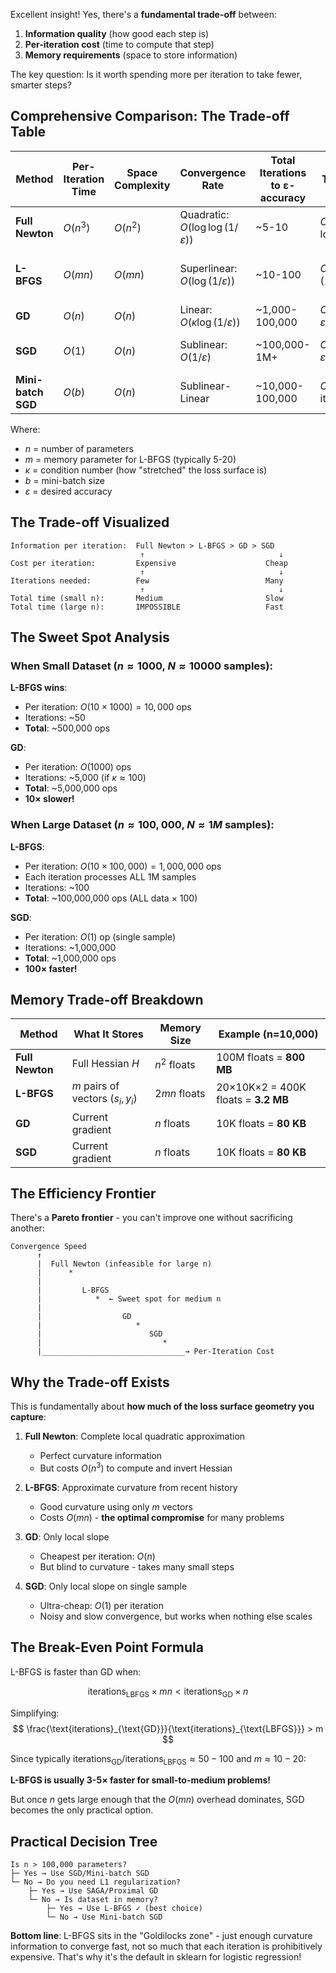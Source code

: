 Excellent insight! Yes, there's a **fundamental trade-off** between:
1. **Information quality** (how good each step is)
2. **Per-iteration cost** (time to compute that step)
3. **Memory requirements** (space to store information)

The key question: Is it worth spending more per iteration to take fewer, smarter steps?

## Comprehensive Comparison: The Trade-off Table

| Method | Per-Iteration Time | Space Complexity | Convergence Rate | Total Iterations to ε-accuracy | Total Time | Best For |
|--------|-------------------|------------------|------------------|-------------------------------|------------|----------|
| **Full Newton** | $O(n^3)$ | $O(n^2)$ | Quadratic: $O(\log \log(1/\varepsilon))$ | ~5-10 | $O(n^3 \log \log(1/\varepsilon))$ | Tiny $n$ (<100) |
| **L-BFGS** | $O(mn)$ | $O(mn)$ | Superlinear: $O(\log(1/\varepsilon))$ | ~10-100 | $O(mn \log(1/\varepsilon))$ | Small-medium $n$ (100-100k) |
| **GD** | $O(n)$ | $O(n)$ | Linear: $O(\kappa \log(1/\varepsilon))$ | ~1,000-100,000 | $O(n\kappa \log(1/\varepsilon))$ | Any $n$, ill-conditioned |
| **SGD** | $O(1)$ | $O(n)$ | Sublinear: $O(1/\varepsilon)$ | ~100,000-1M+ | $O(\text{samples}/\varepsilon)$ | Large $n$, huge datasets |
| **Mini-batch SGD** | $O(b)$ | $O(n)$ | Sublinear-Linear | ~10,000-100,000 | $O(b \cdot \text{iterations})$ | Very large datasets |

Where:
- $n$ = number of parameters
- $m$ = memory parameter for L-BFGS (typically 5-20)
- $\kappa$ = condition number (how "stretched" the loss surface is)
- $b$ = mini-batch size
- $\varepsilon$ = desired accuracy

## The Trade-off Visualized

```
Information per iteration:  Full Newton > L-BFGS > GD > SGD
                             ↑                              ↓
Cost per iteration:         Expensive                    Cheap
                             ↑                              ↓
Iterations needed:          Few                          Many
                             ↑                              ↓
Total time (small n):       Medium                       Slow
Total time (large n):       IMPOSSIBLE                   Fast
```

## The Sweet Spot Analysis

### When Small Dataset ($n \approx 1000$, $N \approx 10000$ samples):

**L-BFGS wins**:
- Per iteration: $O(10 \times 1000) = 10,000$ ops
- Iterations: ~50
- **Total**: ~500,000 ops

**GD**:
- Per iteration: $O(1000)$ ops  
- Iterations: ~5,000 (if $\kappa \approx 100$)
- **Total**: ~5,000,000 ops
- **10× slower!**

### When Large Dataset ($n \approx 100,000$, $N \approx 1M$ samples):

**L-BFGS**:
- Per iteration: $O(10 \times 100,000) = 1,000,000$ ops
- Each iteration processes ALL 1M samples
- Iterations: ~100
- **Total**: ~100,000,000 ops (ALL data × 100)

**SGD**:
- Per iteration: $O(1)$ op (single sample)
- Iterations: ~1,000,000
- **Total**: ~1,000,000 ops
- **100× faster!**

## Memory Trade-off Breakdown

| Method | What It Stores | Memory Size | Example (n=10,000) |
|--------|----------------|-------------|---------------------|
| **Full Newton** | Full Hessian $H$ | $n^2$ floats | 100M floats = **800 MB** |
| **L-BFGS** | $m$ pairs of vectors $(s_i, y_i)$ | $2mn$ floats | 20×10K×2 = 400K floats = **3.2 MB** |
| **GD** | Current gradient | $n$ floats | 10K floats = **80 KB** |
| **SGD** | Current gradient | $n$ floats | 10K floats = **80 KB** |

## The Efficiency Frontier

There's a **Pareto frontier** - you can't improve one without sacrificing another:

```
Convergence Speed
      ↑
      |  Full Newton (infeasible for large n)
      |      *
      |         
      |         L-BFGS
      |            *  ← Sweet spot for medium n
      |               
      |                  GD
      |                     *
      |                        SGD
      |                           *
      |________________________________→ Per-Iteration Cost
```

## Why the Trade-off Exists

This is fundamentally about **how much of the loss surface geometry you capture**:

1. **Full Newton**: Complete local quadratic approximation
   - Perfect curvature information
   - But costs $O(n^3)$ to compute and invert Hessian

2. **L-BFGS**: Approximate curvature from recent history
   - Good curvature using only $m$ vectors
   - Costs $O(mn)$ - **the optimal compromise** for many problems

3. **GD**: Only local slope
   - Cheapest per iteration: $O(n)$
   - But blind to curvature - takes many small steps

4. **SGD**: Only local slope on single sample
   - Ultra-cheap: $O(1)$ per iteration
   - Noisy and slow convergence, but works when nothing else scales

## The Break-Even Point Formula

L-BFGS is faster than GD when:

$$
\text{iterations}_{\text{LBFGS}} \times mn < \text{iterations}_{\text{GD}} \times n
$$

Simplifying:
$$
\frac{\text{iterations}_{\text{GD}}}{\text{iterations}_{\text{LBFGS}}} > m
$$

Since typically $\text{iterations}_{\text{GD}} / \text{iterations}_{\text{LBFGS}} \approx 50-100$ and $m \approx 10-20$:

**L-BFGS is usually 3-5× faster for small-to-medium problems!**

But once $n$ gets large enough that the $O(mn)$ overhead dominates, SGD becomes the only practical option.

## Practical Decision Tree

```
Is n > 100,000 parameters?
├─ Yes → Use SGD/Mini-batch SGD
└─ No → Do you need L1 regularization?
    ├─ Yes → Use SAGA/Proximal GD
    └─ No → Is dataset in memory?
        ├─ Yes → Use L-BFGS ✓ (best choice)
        └─ No → Use Mini-batch SGD
```

**Bottom line**: L-BFGS sits in the "Goldilocks zone" - just enough curvature information to converge fast, not so much that each iteration is prohibitively expensive. That's why it's the default in sklearn for logistic regression!